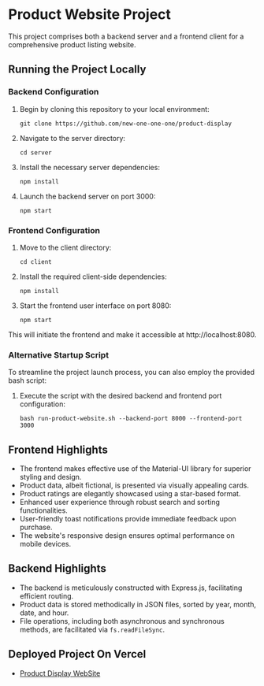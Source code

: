 # Product Website Project

This project comprises both a backend server and a frontend client for a comprehensive product listing website.

## Running the Project Locally

### Backend Configuration

1. Begin by cloning this repository to your local environment:
   ```
   git clone https://github.com/new-one-one-one/product-display
   ```

2. Navigate to the server directory:
   ```
   cd server
   ```

3. Install the necessary server dependencies:
   ```
   npm install
   ```

4. Launch the backend server on port 3000:
   ```
   npm start
   ```

### Frontend Configuration

1. Move to the client directory:
   ```
   cd client
   ```

2. Install the required client-side dependencies:
   ```
   npm install
   ```

3. Start the frontend user interface on port 8080:
   ```
   npm start
   ```

This will initiate the frontend and make it accessible at http://localhost:8080.

### Alternative Startup Script

To streamline the project launch process, you can also employ the provided bash script:

1. Execute the script with the desired backend and frontend port configuration:
   ```
   bash run-product-website.sh --backend-port 8000 --frontend-port 3000
   ```

## Frontend Highlights

- The frontend makes effective use of the Material-UI library for superior styling and design.
- Product data, albeit fictional, is presented via visually appealing cards.
- Product ratings are elegantly showcased using a star-based format.
- Enhanced user experience through robust search and sorting functionalities.
- User-friendly toast notifications provide immediate feedback upon purchase.
- The website's responsive design ensures optimal performance on mobile devices.

## Backend Highlights

- The backend is meticulously constructed with Express.js, facilitating efficient routing.
- Product data is stored methodically in JSON files, sorted by year, month, date, and hour.
- File operations, including both asynchronous and synchronous methods, are facilitated via `fs.readFileSync`.

## Deployed Project On Vercel

- [Product Display WebSite](https://product-display-frontend.vercel.app/)
